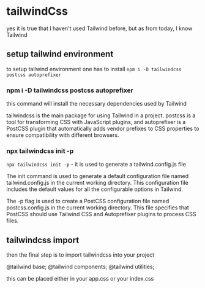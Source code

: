 # tailwindCss

yes it is true that I haven't used Tailwind before, but as from today, I know Tailwind

## setup tailwind environment

to setup tailwind environment one has to install `npm i -D tailwindcss postcss autoprefixer`

### npm i -D tailwindcss postcss autoprefixer

this command will install the necessary dependencies used by Tailwind

tailwindcss is the main package for using Tailwind in a project. postcss is a tool for transforming CSS with JavaScript plugins, and autoprefixer is a PostCSS plugin that automatically adds vendor prefixes to CSS properties to ensure compatibility with different browsers.

### npx tailwindcss init -p

`npx tailwindcss init -p` - it is used to generate a tailwind.config.js file

 The init command is used to generate a default configuration file named tailwind.config.js in the current working directory. This configuration file includes the default values for all the configurable options in Tailwind.

The -p flag is used to create a PostCSS configuration file named postcss.config.js in the current working directory. This file specifies that PostCSS should use Tailwind CSS and Autoprefixer plugins to process CSS files.

## tailwindcss import

then the final step is to import tailwindcss into your project

@tailwind base;
@tailwind components;
@tailwind utilities;

this can be placed either in your app.css or your index.css
